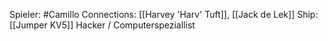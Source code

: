 Spieler: #Camillo
Connections: [[Harvey 'Harv' Tuft]], [[Jack de Lek]]
Ship: [[Jumper KV5]]
Hacker / Computerspeziallist